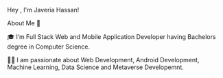 Hey , I'm Javeria Hassan!


About Me 🚀

🎓 I’m  Full Stack Web and Mobile Application Developer having Bachelors degree in Computer Science.

👨‍💻 I am passionate about Web Development, Android Development, Machine Learning, Data Science and Metaverse Developemnt.

